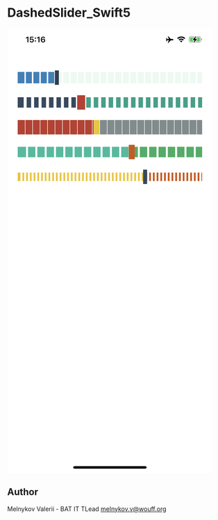 # DashedSlider_Swift5

![demo](images/example.jpeg)

## Author

Melnykov Valerii - BAT IT TLead
melnykov.v@wouff.org
